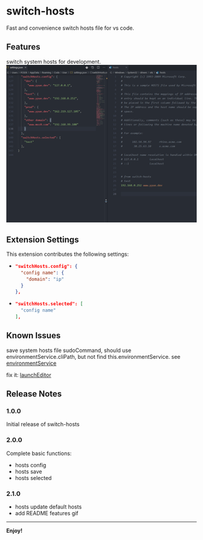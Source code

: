 # switch-hosts

Fast and convenience switch hosts file for vs code.

## Features

switch system hosts for development.
![Features](images/features.gif)

<!-- ## Requirements

If you have any requirements or dependencies, add a section describing those and how to install and configure them. -->

## Extension Settings

This extension contributes the following settings:

* ```json
  "switchHosts.config": {
    "config name": {
      "domain": "ip"
    }
  },
  ```
* ```json
  "switchHosts.selected": [
    "config name"
  ],
  ```

## Known Issues

save system hosts file sudoCommand,
should use environmentService.cliPath, but not find this.environmentService.
see [environmentService](https://github.com/microsoft/vscode/blob/21ce78cf25a7a3b82502f0fc9e764e7840b315b3/src/vs/platform/environment/node/environmentService.ts#L50)

fix it: [launchEditor](https://github.com/facebook/create-react-app/blob/cc985d0b00b6f5dd4248aa590f139410177293fc/packages/react-dev-utils/launchEditor.js)

## Release Notes

### 1.0.0

Initial release of switch-hosts

### 2.0.0

Complete basic functions:

* hosts config
* hosts save
* hosts selected

### 2.1.0

* hosts update default hosts
* add README features gif

-----------------------------------------------------------------------------------------------------------


**Enjoy!**
